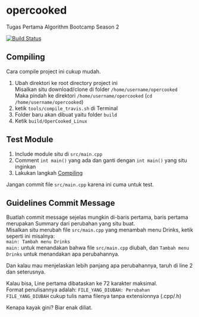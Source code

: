 # opercooked
Tugas Pertama Algorithm Bootcamp Season 2

[![Build Status](https://travis-ci.com/noaione/opercooked.svg?branch=master)](https://travis-ci.com/noaione/opercooked)

## Compiling
Cara compile project ini cukup mudah.

1. Ubah direktori ke root directory project ini<br>
    Misalkan situ download/clone di folder `/home/username/opercooked`<br>
    Maka pindah ke direktori `/home/username/opercooked` (`cd /home/username/opercooked`)
2. ketik `tools/compile_travis.sh` di Terminal
3. Folder baru akan dibuat yaitu folder `build`
4. Ketik `build/OperCooked_Linux`

## Test Module
1. Include module situ di `src/main.cpp`
2. Comment `int main()` yang ada dan ganti dengan `int main()` yang situ inginkan
3. Lakukan langkah [Compiling](#compiling)

Jangan commit file `src/main.cpp` karena ini cuma untuk test.

## Guidelines Commit Message
Buatlah commit message sejelas mungkin di-baris pertama, baris pertama merupakan Summary dari perubahan yang situ buat.<br>
Misalkan situ merubah file `src/main.cpp` yang menambah menu Drinks, ketik seperti ini misalnya:<br>
`main: Tambah menu Drinks`<br>
`main:` untuk menandakan bahwa file `src/main.cpp` diubah, dan `Tambah menu Drinks` untuk menandakan apa perubahannya.

Dan kalau mau menjelaskan lebih panjang apa perubahannya, taruh di line 2 dan seterusnya.

Kalau bisa, Line pertama dibataskan ke 72 karakter maksimal.<br>
Format penulisannya adalah: `FILE_YANG_DIUBAH: Perubahan`<br>
`FILE_YANG_DIUBAH` cukup tulis nama filenya tanpa extensionnya (.cpp/.h)

Kenapa kayak gini? Biar enak diliat.
